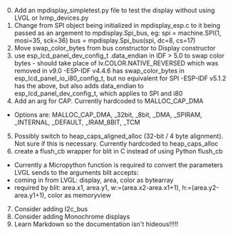 0) Add an mpdisplay_simpletest.py file to test the display without using LVGL or lvmp_devices.py
1) Change from SPI object being initialized in mpdisplay_esp.c to it being passed as an argement to mpdisplay.Spi_bus, eg:
    spi = machine.SPI(1, mosi=35, sck=36)
    bus = mpdisplay.Spi_bus(spi, dc=8, cs=17)
2) Move swap_color_bytes from bus constructor to Display constructor
3) use esp_lcd_panel_dev_config_t .data_endian in IDF > 5.0 to swap color bytes - should take place of lv.COLOR.NATIVE_REVERSED which was removed in v9.0
    -ESP-IDF v4.4.6 has swap_color_bytes in esp_lcd_panel_io_i80_config_t, but no equivalent for SPI
    -ESP-IDF v5.1.2 has the above, but also adds data_endian to esp_lcd_panel_dev_config_t, which applies to SPI and i80
4) Add an arg for CAP.  Currently hardcoded to MALLOC_CAP_DMA
- Options are: MALLOC_CAP_DMA, _32bit, _8bit, _DMA, _SPIRAM, _INTERNAL, _DEFAULT, _IRAM_8BIT, _TCM
5) Possibly switch to heap_caps_aligned_alloc (32-bit / 4 byte alignment).
Not sure if this is necessary.  Currently hardcoded to heap_caps_alloc
6) create a flush_cb wrapper for blit in C instead of using Python flush_cb
- Currently a Micropython function is required to convert the parameters LVGL sends to the arguments blit accepts:
- coming in from LVGL:  display, area, color as bytearray
- required by blit:  area.x1, area.y1, w:=(area.x2-area.x1+1), h:=(area.y2-area.y1+1), color as memoryview
7) Consider adding I2c_bus
8) Consider adding Monochrome displays
9) Learn Markdown so the documentation isn't hideous!!!!!
